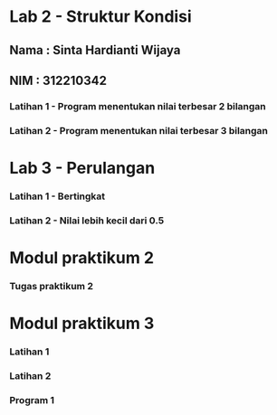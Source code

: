 # Lab 2 - Struktur Kondisi

## Nama : Sinta Hardianti Wijaya

## NIM  : 312210342

### Latihan 1 - Program menentukan nilai terbesar 2 bilangan

### Latihan 2 - Program menentukan nilai terbesar 3 bilangan

# Lab 3 - Perulangan

### Latihan 1 - Bertingkat

### Latihan 2 - Nilai lebih kecil dari 0.5

# Modul praktikum 2

### Tugas praktikum 2

# Modul praktikum 3

### Latihan 1 

### Latihan 2

### Program 1

